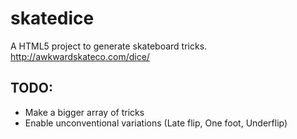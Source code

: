 # skatedice

A HTML5 project to generate skateboard tricks.
http://awkwardskateco.com/dice/

## TODO:

- Make a bigger array of tricks
- Enable unconventional variations (Late flip, One foot, Underflip)
